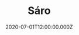 ---
title: Sáro
status: Published
date: 2020-07-01T12:00:00.000Z
text: |-
  Sáro, Sáro, v noci se mi zdálo,\
  že tři andělé k nám přišli na oběd.\
  Sáro, Sáro, jak moc a nebo málo,\
  mi chybí abych Tvojí duši mohl rozumět?

  Sbor kajícných mnichů jde krajinou v tichu,\
  a pro všechnu lidskou pýchu\
  má jen přezíravý smích.\
  A z prohraných válek se vojska domů vrací,\
  však zbraně stále burácí,\
  a bitva zuří v nich.

  Sáro, Sáro, v noci se mi zdálo,\
  že tři andělé Boží k nám přišli na oběd.\
  Sáro, Sáro, jak moc a nebo málo,\
  mi chybí abych tvojí duši mohl rozumět?

  Vévoda v zámku čeká na balkóně,\
  až přivedou mu koně,\
  a pak mává na pozdrav.\
  A srdcová dáma má v každé ruce růže,\
  Tak snadno pohřbít může,\
  sto urozených hlav.

  Sáro, Sáro, v noci se mi zdálo,\
  že tři andělé Boží k nám přišli na oběd.\
  Sáro, Sáro, jak moc a nebo málo,\
  mi chybí abych tvojí duši mohl rozumět?

  Královnin šašek s pusou od povidel,\
  sbírá zbytky jídel,\
  a myslí na útěk.\
  A v podzemí skrytí slepí alchymisté,\
  už objevili jistě,\
  proti povinnosti lék.

  Sáro, Sáro, v noci se mi zdálo,\
  že tři andělé k nám přišli na oběd.\
  Sáro, Sáro, jak moc a nebo málo,\
  Ti chybí abys mojí duši mohla rozumět?

  Páv pod tvým oknem zpívá sotva procit,\
  o tajemstvích noci,\
  ve tvých zahradách.\
  A já - potulný kejklíř, co svázali mu ruce,\
  teď hraju o tvé srdce,\
  a chci mít Tě nadosah.

  Sáro, Sáro, pomalu a líně,\
  s hlavou na Tvém klíně chci se probouzet.\
  Sáro, Sáro, Sáro, Sáro, rosa padá ráno,\
  a v poledne už možná bude jiný svět.\
  Sáro, Sáro, vstávej, milá Sáro!\
  Andělé k nám přišli na oběd.
---